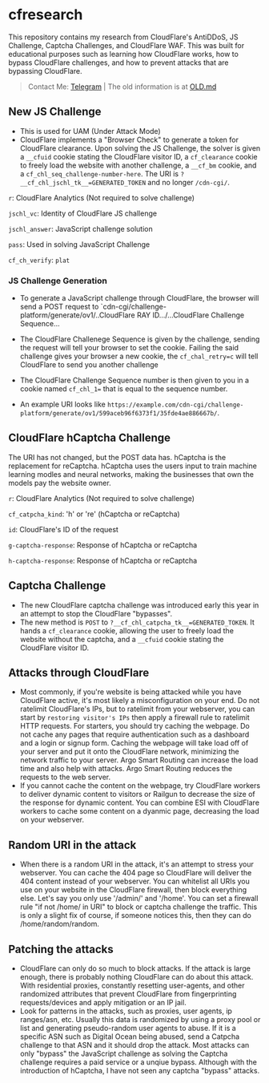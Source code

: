# cfresearch
This repository contains my research from CloudFlare's AntiDDoS, JS Challenge, Captcha Challenges, and CloudFlare WAF.
This was built for educational purposes such as learning how CloudFlare works, how to bypass CloudFlare challenges, and how to prevent attacks that are bypassing CloudFlare.
> Contact Me: [Telegram](https://t.me/trespassed) | The old information is at [OLD.md](https://github.com/scaredos/cfresearch/blob/master/OLD.md)


## New JS Challenge
- This is used for UAM (Under Attack Mode)
- CloudFlare implements a "Browser Check" to generate a token for CloudFlare clearance. Upon solving the JS Challenge, the solver is given a `__cfuid` cookie stating the CloudFlare visitor ID, a `cf_clearance` cookie to freely load the website with another challenge, a `__cf_bm` cookie, and a `cf_chl_seq_challenge-number-here`. The URI is `?__cf_chl_jschl_tk__=GENERATED_TOKEN` and no longer `/cdn-cgi/`.

`r`: CloudFlare Analytics (Not required to solve challenge)

`jschl_vc`: Identity of CloudFlare JS challenge

`jschl_answer`: JavaScript challenge solution

`pass`: Used in solving JavaScript Challenge

`cf_ch_verify`: `plat`

### JS Challenge Generation
- To generate a JavaScript challenge through CloudFlare, the browser will send a POST request to `cdn-cgi/challenge-platform/generate/ov1/..CloudFlare RAY ID.../...CloudFlare Challenge Sequence...
- The CloudFlare Challenege Sequence is given by the challenge, sending the request will tell your browser to set the cookie. Failing the said challenge gives your browser a new cookie, the `cf_chal_retry=c` will tell CloudFlare to send you another challenge
- The CloudFlare Challenge Sequence number is then given to you in a cookie named `cf_chl_1=` that is equal to the sequence number. 

- An example URI looks like `https://example.com/cdn-cgi/challenge-platform/generate/ov1/599aceb96f6373f1/35fde4ae886667b/`.

## CloudFlare hCaptcha Challenge
The URI has not changed, but the POST data has. hCaptcha is the replacement for reCaptcha. hCaptcha uses the users input to train machine learning modles and neural networks, making the businesses that own the models pay the website owner.

`r`: CloudFlare Analytics (Not required to solve challenge)

`cf_catpcha_kind`: 'h' or 're' (hCaptcha or reCaptcha)

`id`: CloudFlare's ID of the request

`g-captcha-response`: Response of hCaptcha or reCaptcha

`h-captcha-response`: Response of hCaptcha or reCaptcha


## Captcha Challenge
- The new CloudFlare captcha challenge was introduced early this year in an attempt to stop the CloudFlare "bypasses".
- The new method is `POST` to `?__cf_chl_catpcha_tk__=GENERATED_TOKEN`. It hands a `cf_clearance` cookie, allowing the user to freely load the website without the captcha, and a `__cfuid` cookie stating the CloudFlare visitor ID. 


## Attacks through CloudFlare
- Most commonly, if you're website is being attacked while you have CloudFlare active, it's most likely a misconfiguration on your end. Do not ratelimit CloudFlare's IPs, but to ratelimit from your webserver, you can start by `restoring visitor's IPs` then apply a firewall rule to ratelimit HTTP requests. For starters, you should try caching the webpage. Do not cache any pages that require authentication such as a dashboard and a login or signup form. Caching the webpage will take load off of your server and put it onto the CloudFlare network, minimizing the network traffic to your server. Argo Smart Routing can increase the load time and also help with attacks. Argo Smart Routing reduces the requests to the web server.
- If you cannot cache the content on the webpage, try CloudFlare workers to deliver dynamic content to visitors or Railgun to decrease the size of the response for dynamic content. You can combine ESI with CloudFlare workers to cache some content on a dyanmic page, decreasing the load on your webserver. 

## Random URI in the attack
- When there is a random URI in the attack, it's an attempt to stress your webserver. You can cache the 404 page so CloudFlare will deliver the 404 content instead of your webserver. You can whitelist all URIs you use on your website in the CloudFlare firewall, then block everything else. Let's say you only use '/admin/' and '/home'. You can set a firewall rule "if not /home/ in URI" to block or captcha challenge the traffic. This is only a slight fix of course, if someone notices this, then they can do /home/random/random. 

## Patching the attacks
- CloudFlare can only do so much to block attacks. If the attack is large enough, there is probably nothing CloudFlare can do about this attack. With residential proxies, constantly resetting user-agents, and other randomized attributes that prevent CloudFlare from fingerprinting requests/devices and apply mitigation or an IP jail.
- Look for patterns in the attacks, such as proxies, user agents, ip ranges/asn, etc. Usually this data is randomized by using a proxy pool or list and generating pseudo-random user agents to abuse. If it is a specific ASN such as Digital Ocean being abused, send a Catpcha challenge to that ASN and it should drop the attack. Most attacks can only "bypass" the JavaScript challenge as solving the Captcha challenge requires a paid service or a unqiue bypass. Although with the introduction of hCaptcha, I have not seen any captcha "bypass" attacks.
